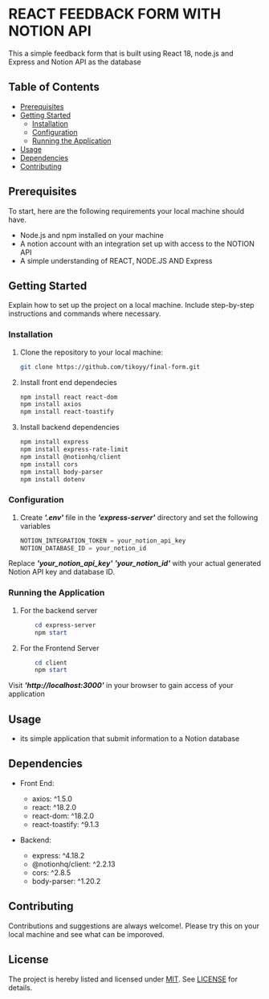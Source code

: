 # REACT FEEDBACK FORM WITH NOTION API

This a simple feedback form that is built using React 18, node.js and Express and Notion API as the database

## Table of Contents

- [Prerequisites](#prerequisites)
- [Getting Started](#getting-started)
  - [Installation](#installation)
  - [Configuration](#configuration)
  - [Running the Application](#running-the-application)
- [Usage](#usage)
- [Dependencies](#dependencies)
- [Contributing](#contributing)

## Prerequisites

To start, here are the following requirements your local machine should have. 

- Node.js and npm installed on your machine
- A notion account with an integration set up with access to the NOTION API
- A simple understanding of REACT, NODE.JS AND Express

## Getting Started

Explain how to set up the project on a local machine. Include step-by-step instructions and commands where necessary.

### Installation

1. Clone the repository to your local machine:

   ```bash
   git clone https://github.com/tikoyy/final-form.git
2. Install front end dependecies
   ```powershell
   npm install react react-dom
   npm install axios
   npm install react-toastify
3. Install backend dependencies
    ```powershell
   npm install express
   npm install express-rate-limit
   npm install @notionhq/client
   npm install cors
   npm install body-parser
   npm install dotenv
### Configuration 

1. Create _**'.env'**_ file in the _**'express-server'**_ directory and set the following variables
   ```powershell
   NOTION_INTEGRATION_TOKEN = your_notion_api_key
   NOTION_DATABASE_ID = your_notion_id
Replace _**'your_notion_api_key'**_  _**'your_notion_id'**_ with your actual generated Notion API key and database ID.

### Running the Application 

1. For the backend server 
    ```powershell
        cd express-server
        npm start
2.  For the Frontend Server
    ```powershell
        cd client
        npm start
  Visit _**'http://localhost:3000'**_ in your browser to gain access of your application 

## Usage
- its simple application that submit information to a Notion database

## Dependencies 
- Front End:
  - axios: ^1.5.0
  - react: ^18.2.0
  - react-dom: ^18.2.0
  - react-toastify: ^9.1.3
  
- Backend:
  - express: ^4.18.2
  - @notionhq/client: ^2.2.13
  - cors: ^2.8.5
  - body-parser: ^1.20.2


## Contributing 

Contributions and suggestions are always welcome!. Please try this on your local machine and see what can be imporoved. 


## License

The project is hereby listed and licensed under [MIT](https://choosealicense.com/licenses/mit/). See [LICENSE](https://github.com/tikoyy/final-form/blob/main/LICENSE.md) for details. 




